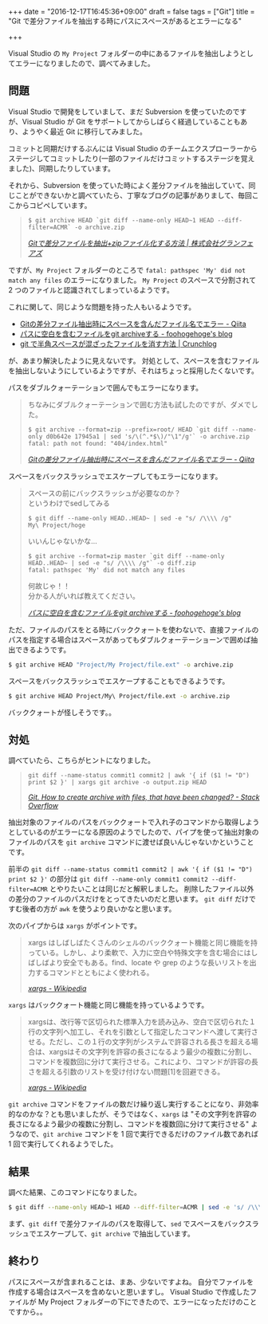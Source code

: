 +++
date = "2016-12-17T16:45:36+09:00"
draft = false
tags = ["Git"]
title = "Git で差分ファイルを抽出する時にパスにスペースがあるとエラーになる"

+++

Visual Studio の `My Project` フォルダーの中にあるファイルを抽出しようとしてエラーになりましたので、調べてみました。

<!--more-->

## 問題

Visual Studio で開発をしていまして、まだ Subversion を使っていたのですが、Visual Studio が Git をサポートしてからしばらく経過していることもあり、ようやく最近 Git に移行してみました。

コミットと同期だけするぶんには Visual Studio のチームエクスプローラーからステージしてコミットしたり(一部のファイルだけコミットするステージを覚えました)、同期したりしています。

それから、Subversion を使っていた時によく差分ファイルを抽出していて、同じことができないかと調べていたら、丁寧なブログの記事がありまして、毎回ここからコピペしています。

>     $ git archive HEAD `git diff --name-only HEAD~1 HEAD --diff-filter=ACMR` -o archive.zip
>
> <cite>[Gitで差分ファイルを抽出+zipファイル化する方法 | 株式会社グランフェアズ](http://www.granfairs.com/blog/staff/git-archivediff)</cite>

ですが、`My Project` フォルダーのところで `fatal: pathspec 'My' did not match any files` のエラーになりました。
`My Project` のスペースで分割されて 2 つのファイルと認識されてしまっているようです。

これに関して、同じような問題を持った人もいるようです。

* [Gitの差分ファイル抽出時にスペースを含んだファイル名でエラー - Qiita](http://qiita.com/gotohiro55/items/24d6696fd59a04751b5b)
* [パスに空白を含むファイルをgit archiveする - foohogehoge's blog](http://foohogehoge.hatenablog.com/entry/20141003/1412340221)
* [git で半角スペースが混ざったファイルを消す方法 | Crunchlog](http://crunchlog.net/internet/net-service/git_rm_fatal/)

が、あまり解決したように見えないです。
対処として、スペースを含むファイルを抽出しないようにしているようですが、それはちょっと採用したくないです。

パスをダブルクォーテーションで囲んでもエラーになります。

> ちなみにダブルクォーテーションで囲む方法も試したのですが、ダメでした。
>
>     $ git archive --format=zip --prefix=root/ HEAD `git diff --name-only d0b642e 17945a1 | sed 's/\(^.*$\)/"\1"/g'` -o archive.zip
>     fatal: path not found: "404/index.html"
>
> <cite>[Gitの差分ファイル抽出時にスペースを含んだファイル名でエラー - Qiita](http://qiita.com/gotohiro55/items/24d6696fd59a04751b5b)</cite>

スペースをバックスラッシュでエスケープしてもエラーになります。

> スペースの前にバックスラッシュが必要なのか？  
> というわけでsedしてみる
>
>     $ git diff --name-only HEAD..HEAD~ | sed -e "s/ /\\\\ /g"
>     My\ Project/hoge
>
> いいんじゃないかな…
>
>     $ git archive --format=zip master `git diff --name-only HEAD..HEAD~ | sed -e "s/ /\\\\ /g"` -o diff.zip
>     fatal: pathspec 'My' did not match any files
>
> 何故じゃ！！  
> 分かる人がいれば教えてください。
>
> <cite>[パスに空白を含むファイルをgit archiveする - foohogehoge's blog](http://foohogehoge.hatenablog.com/entry/20141003/1412340221)</cite>

ただ、ファイルのパスをとる時にバッククォートを使わないで、直接ファイルのパスを指定する場合はスペースがあってもダブルクォーテーショーンで囲めば抽出できるようです。

``` bash
$ git archive HEAD "Project/My Project/file.ext" -o archive.zip
```

スペースをバックスラッシュでエスケープすることもできるようです。

``` bash
$ git archive HEAD Project/My\ Project/file.ext -o archive.zip
```

バッククォートが怪しそうです。。

## 対処

調べていたら、こちらがヒントになりました。

>     git diff --name-status commit1 commit2 | awk '{ if ($1 != "D") print $2 }' | xargs git archive -o output.zip HEAD
>
> <cite>[Git. How to create archive with files, that have been changed? - Stack Overflow](http://stackoverflow.com/questions/7226009/git-how-to-create-archive-with-files-that-have-been-changed)</cite>

抽出対象のファイルのパスをバッククォートで入れ子のコマンドから取得しようとしているのがエラーになる原因のようでしたので、パイプを使って抽出対象のファイルのパスを `git archive` コマンドに渡せば良いんじゃないかということです。

前半の `git diff --name-status commit1 commit2 | awk '{ if ($1 != "D") print $2 }'` の部分は `git diff --name-only commit1 commit2 --diff-filter=ACMR` とやりたいことは同じだと解釈しました。
削除したファイル以外の差分のファイルのパスだけをとってきたいのだと思います。
`git diff` だけですむ後者の方が `awk` を使うより良いかなと思います。

次のパイプからは `xargs` がポイントです。

> xargs はしばしばたくさんのシェルのバッククォート機能と同じ機能を持っている。しかし、より柔軟で、入力に空白や特殊文字を含む場合にはしばしばより安全でもある。find、locate や grep のような長いリストを出力するコマンドとともによく使われる。
>
> <cite>[xargs - Wikipedia](https://ja.wikipedia.org/wiki/Xargs)</cite>

`xargs` はバッククォート機能と同じ機能を持っているようです。

> xargsは、改行等で区切られた標準入力を読み込み、空白で区切られた１行の文字列へ加工し、それを引数として指定したコマンドへ渡して実行させる。ただし、この１行の文字列がシステムで許容される長さを超える場合は、xargsはその文字列を許容の長さになるよう最少の複数に分割し、コマンドを複数回に分けて実行させる。これにより、コマンドが許容の長さを超える引数のリストを受け付けない問題[1]を回避できる。
>
> <cite>[xargs - Wikipedia](https://ja.wikipedia.org/wiki/Xargs)</cite>

`git archive` コマンドをファイルの数だけ繰り返し実行することになり、非効率的なのかな？とも思いましたが、そうではなく、`xargs` は "その文字列を許容の長さになるよう最少の複数に分割し、コマンドを複数回に分けて実行させる" ようなので、`git archive` コマンドを 1 回で実行できるだけのファイル数であれば 1 回で実行してくれるようでした。

## 結果

調べた結果、このコマンドになりました。

``` bash
$ git diff --name-only HEAD~1 HEAD --diff-filter=ACMR | sed -e 's/ /\\\\ /g' | xargs git archive HEAD -o output.zip
```

まず、`git diff` で差分ファイルのパスを取得して、`sed` でスペースをバックスラッシュでエスケープして、`git archive` で抽出しています。

## 終わり

パスにスペースが含まれることは、まあ、少ないですよね。
自分でファイルを作成する場合はスペースを含めないと思いますし。
Visual Studio で作成したファイルが My Project フォルダーの下にできたので、エラーになっただけのことですから。。
